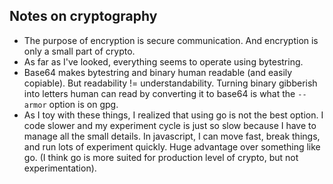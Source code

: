 ## Notes on cryptography
- The purpose of encryption is secure communication. And encryption is only a small part of crypto.
- As far as I've looked, everything seems to operate using bytestring.
- Base64 makes bytestring and binary human readable (and easily copiable). But readability != understandability. Turning binary gibberish into letters human can read by converting it to base64 is what the `--armor` option is on gpg.
- As I toy with these things, I realized that using go is not the best option. I code slower and my experiment cycle is just so slow because I have to manage all the small details. In javascript, I can move fast, break things, and run lots of experiment quickly. Huge advantage over something like go. (I think go is more suited for production level of crypto, but not experimentation).